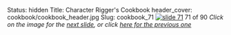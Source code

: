 Status: hidden
Title: Character Rigger's Cookbook
header_cover: cookbook/cookbook_header.jpg
Slug: cookbook_71
[![slide 71](https://dl.dropboxusercontent.com/u/2977490/presentations/cookbook/img71.jpg)](cookbook_72)
71 of 90
_Click on the image for the [next slide](cookbook_72), or click [here for the previous one](cookbook_70)_
